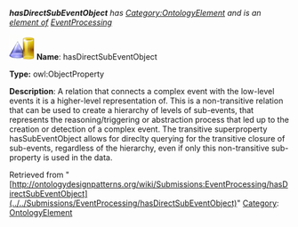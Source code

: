___hasDirectSubEventObject__ has [Category:OntologyElement](../../Category/OntologyElement "Category:OntologyElement") and is an [element of](../../Property/ElementOf "Property:ElementOf") [EventProcessing](../../Submissions/EventProcessing "Submissions:EventProcessing")_


  




[![ObjectProperty](../../images/thumb/c/c3/ObjectProperty.gif/45px-ObjectProperty.gif)](../../Image/ObjectProperty.gif "ObjectProperty")
__Name__: hasDirectSubEventObject 


__Type:__ owl:ObjectProperty 


__Description__: A relation that connects a complex event with the low-level events it is a higher-level representation of. This is a non-transitive relation that can be used to create a hierarchy of levels of sub-events, that represents the reasoning/triggering or abstraction process that led up to the creation or detection of a complex event. The transitive superproperty hasSubEventObject allows for direclty querying for the transitive closure of sub-events, regardless of the hierarchy, even if only this non-transitive sub-property is used in the data. 





Retrieved from "[http://ontologydesignpatterns.org/wiki/Submissions:EventProcessing/hasDirectSubEventObject](../../Submissions/EventProcessing/hasDirectSubEventObject)"
 [Category](http://ontologydesignpatterns.org/wiki/Special:Categories "Special:Categories"): [OntologyElement](../../Category/OntologyElement "Category:OntologyElement")
